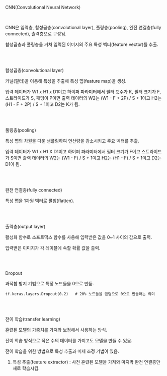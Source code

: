 CNN(Convolutional Neural Network)

<br>

CNN은 입력층, 합성곱층(convolutional layer), 풀링층(pooling), 완전 연결층(fully connected), 출력층으로 구성됨.

합성곱층과 풀링층을 거쳐 입력된 이미지의 주요 특성 벡터(feature vector)를 추출.

<br>

<br>

함성곱층(convolutional layer)

커널(필터)을 이용해 특성을 추출해 특성 맵(feature map)을 생성.

입력 데이터가 W1 x H1 x D1이고 하이퍼 파라미터에서 필터 갯수가 K, 필터 크기가 F, 스트라이드가 S, 패딩이 P이면 출력 데이터의 W2는 (W1 - F + 2P) / S + 1이고 H2는 (H1 - F + 2P) / S + 1이고 D2는 K가 됨.

<br>

<br>

풀링층(pooling)

특성 맵의 차원을 다운 샘플링하여 연산량을 감소시키고 주요 벡터를 추출.

입력 데이터가 W1 x H1 X D1이고 하이퍼 파라미터에서 필터 크기가 F이고 스트라이드가 S이면 출력 데이터의 W2는 (W1 - F) / S + 1이고 H2는 (H1 - F) / S + 1이고 D2는 D1이 됨.

<br>

<br>

완전 연결층(fully connected)

특성 맵을 1차원 벡터로 펼침(flatten).

<br>

<br>

출력층(output layer)

활성화 함수로 소프트맥스 함수를 사용해 입력받은 값을 0~1 사이의 값으로 출력.

입력받은 이미지가 각 레이블에 속할 확률 값을 출력.

<br>

<br>

Dropout

과적합 방지 기법으로 특정 노드들을 0으로 만듦.

```pyth
tf.keras.layers.Dropout(0.2)   # 20% 노드들을 랜덤으로 0으로 만들라는 의미
```

<br>

<br>

전이 학습(transfer learning)

훈련된 모델의 가중치를 가져와 보정해서 사용하는 방식.

전이 학습 방식으로 적은 수의 데이터를 가지고도 모델을 만들 수 있음.

전이 학습을 위한 방법으로 특성 추출과 미세 조정 기법이 있음.

1. 특성 추출(feature extractor) : 사전 훈련된 모델을 가져와 마지막 완전 연결층만 새로 학습시킴.